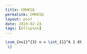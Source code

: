 ```yaml
---
title: CMHKSQ
permalink: CMHKSQ
layout: post
date: 2019-02-24
tags: [ellipses]
---
```


```latex \[
\sum_{n=1}^{3} n = \int_{1}^6 1 dt
 \]
```
